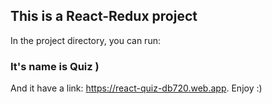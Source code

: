 ## This is a React-Redux project

In the project directory, you can run:

### It's name is Quiz )

And it have a link: https://react-quiz-db720.web.app. Enjoy :)
